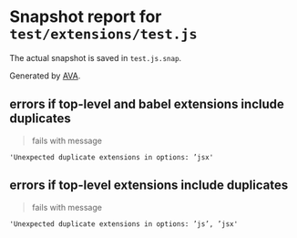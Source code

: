 # Snapshot report for `test/extensions/test.js`

The actual snapshot is saved in `test.js.snap`.

Generated by [AVA](https://avajs.dev).

## errors if top-level and babel extensions include duplicates

> fails with message

    'Unexpected duplicate extensions in options: ’jsx'

## errors if top-level extensions include duplicates

> fails with message

    'Unexpected duplicate extensions in options: ’js’, ’jsx'
